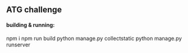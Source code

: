 ## ATG challenge

#### building & running:
npm i
npm run build
python manage.py collectstatic
python manage.py runserver

